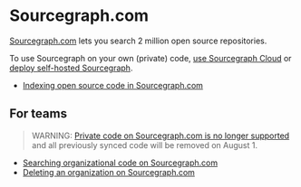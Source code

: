 # Sourcegraph.com

[Sourcegraph.com](https://sourcegraph.com/search) lets you search 2 million open source repositories.

To use Sourcegraph on your own (private) code, [use Sourcegraph Cloud](../cloud/index.md) or [deploy self-hosted Sourcegraph](../admin/deploy/index.md).

- [Indexing open source code in Sourcegraph.com](indexing_open_source_code.md)

## For teams

> WARNING: [Private code on Sourcegraph.com is no longer supported](https://about.sourcegraph.com/blog/single-tenant-cloud) and all previously synced code will be removed on August 1.

- [Searching organizational code on Sourcegraph.com](./organizations/searching_org_repo_sourcegraph_cloud.md)
- [Deleting an organization on Sourcegraph.com](./organizations/deleting_org_on_cloud.md)
